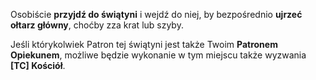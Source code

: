 Osobiście **przyjdź do świątyni** i wejdź do niej, by bezpośrednio **ujrzeć ołtarz główny**, choćby zza krat lub szyby.

Jeśli którykolwiek Patron tej świątyni jest także Twoim **Patronem Opiekunem**, możliwe będzie wykonanie w tym miejscu także wyzwania **[TC] Kościół**.
